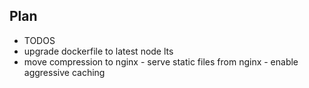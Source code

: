 ## Plan

- TODOS
- upgrade dockerfile to latest node lts
- move compression to nginx - serve static files from nginx - enable aggressive caching
